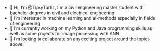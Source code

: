 - 👋 Hi, I’m @TipsyTurtlz, I'm a civil engineering master student with bachelor degrees in civil and electrical engineering 
- 👀 I’m interested in machine learning and ai-methods especially in fields of engineering
- 🌱 I’m currently working on my Python and Java programming skills as well as some projects for image processing with ANN 
- 💞️ I’m looking to collaborate on any exciting project around the topics above


<!---
TipsyTurtlz/TipsyTurtlz is a ✨ special ✨ repository because its `README.md` (this file) appears on your GitHub profile.
You can click the Preview link to take a look at your changes.
--->
